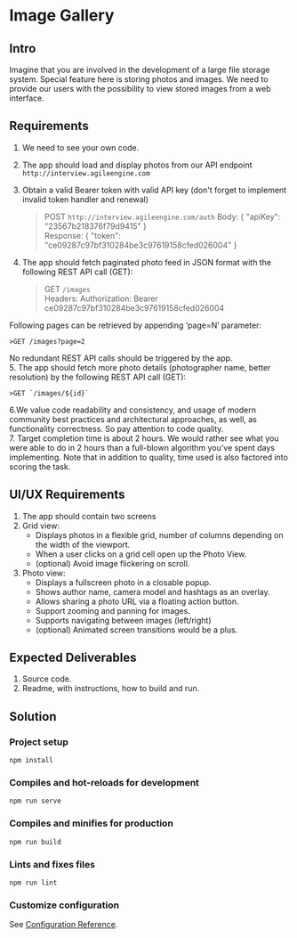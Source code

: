 # Image Gallery

## Intro

Imagine that you are involved in the development of a large file storage system. Special feature here is storing photos and images. We need to provide our users with the possibility to view stored images from a web interface.  

## Requirements

1. We need to see your own code.  
2. The app should load and display photos from our API endpoint `http://interview.agileengine.com`  
3. Obtain a valid Bearer token with valid API key (don't forget to implement invalid token handler and renewal)  

    >POST `http://interview.agileengine.com/auth`
    >Body: { "apiKey": "23567b218376f79d9415" }  
    >Response: { "token": "ce09287c97bf310284be3c97619158cfed026004" }  

4. The app should fetch paginated photo feed in JSON format with the following REST API call (GET):  

    >GET `/images`  
    >Headers: Authorization: Bearer ce09287c97bf310284be3c97619158cfed026004  

Following pages can be retrieved by appending ‘page=N’ parameter:  

    >GET /images?page=2

No redundant REST API calls should be triggered by the app.  
5. The app should fetch more photo details (photographer name, better resolution) by the following REST API call (GET):

    >GET `/images/${id}`

6.We value code readability and consistency, and usage of modern community best practices and architectural approaches, as well, as functionality correctness. So pay attention to code quality.  
7. Target completion time is about 2 hours. We would rather see what you were able to do in 2 hours than a full-blown algorithm you’ve spent days implementing. Note that in addition to quality, time used is also factored into scoring the task.

## UI/UX Requirements

1. The app should contain two screens
2. Grid view:
    - Displays photos in a flexible grid, number of columns depending on the width of the viewport.
    - When a user clicks on a grid cell open up the Photo View.
    - (optional) Avoid image flickering on scroll.
3. Photo view:
    - Displays a fullscreen photo in a closable popup.
    - Shows author name, camera model and hashtags as an overlay.
    - Allows sharing a photo URL via a floating action button.
    - Support zooming and panning for images.
    - Supports navigating between images (left/right)
    - (optional) Animated screen transitions would be a plus.

## Expected Deliverables

1. Source code.
2. Readme, with instructions, how to build and run.

## Solution

### Project setup

```
npm install
```

### Compiles and hot-reloads for development

```
npm run serve
```

### Compiles and minifies for production
```
npm run build
```

### Lints and fixes files
```
npm run lint
```

### Customize configuration
See [Configuration Reference](https://cli.vuejs.org/config/).
